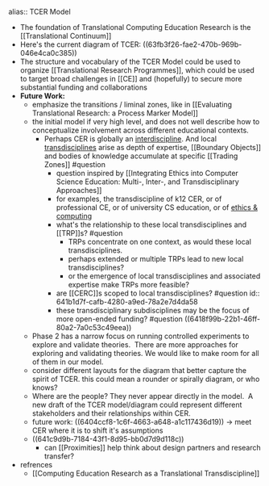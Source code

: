 alias:: TCER Model

- The foundation of Translational Computing Education Research is the [[Translational Continuum]]
- Here's the current diagram of TCER: ((63fb3f26-fae2-470b-969b-046e4ca0c385))
- The structure and vocabulary of the TCER Model could be used to organize [[Translational Research Programmes]], which could be used to target broad challenges in [[CE]] and (hopefully) to secure more substantial funding and collaborations
- **Future Work:**
	- emphasize the transitions / liminal zones, like in [[Evaluating Translational Research: a Process Marker Model]]
	- the initial model if very high level, and does not well describe how to conceptualize involvement across different educational contexts.
		- Perhaps CER is globally an [interdiscipline](((6418f99c-2686-4525-a486-26020e96d3db))). And local [transdisciplines](((6418f99c-e7da-4483-b96b-e7af1f89a915))) arise as depth of expertise, [[Boundary Objects]] and bodies of knowledge accumulate at specific [[Trading Zones]] #question
			- question inspired by [[Integrating Ethics into Computer Science Education: Multi-, Inter-, and Transdisciplinary Approaches]]
			- for examples, the transdiscipline of k12 CER, or of professional CE, or of university CS education, or of [ethics & computing](((641903e5-2010-4848-858b-ee70d29521cf)))
			- what's the relationship to these local transdisciplines and [[TRP]]s? #question
				- TRPs concentrate on one context, as would these local transdisciplines.
				- perhaps extended or multiple TRPs lead to new local transdisciplines?
				- or the emergence of local transdisciplines and associated expertise make TRPs more feasible?
			- are [[CERC]]s scoped to local transdisciplines? #question
			  id:: 641b1d7f-cafb-4280-a9ed-78a2e7d4da58
			- these transdisciplinary subdisciplines may be the focus of more open-ended funding? #question ((6418f99b-22b1-46ff-80a2-7a0c53c49eea))
	- Phase 2 has a narrow focus on running controlled experiments to explore and validate theories.  There are more approaches for exploring and validating theories. We would like to make room for all of them in our model.
	- consider different layouts for the diagram that better capture the spirit of TCER. this could mean a rounder or spirally diagram, or who knows?
	- Where are the people? They never appear directly in the model.  A new draft of the TCER model/diagram could represent different stakeholders and their relationships within CER.
	- future work: ((6404ccf8-1c6f-4663-a648-a1c117436d19)) -> meet CER where it is to shift it's assumptions
	- ((641c9d9b-7184-43f1-8d95-bb0d7d9d118c))
		- can [[Proximities]] help think about design partners and research transfer?
- refrences
	- [[Computing Education Research as a Translational Transdiscipline]]